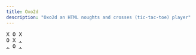 ```yaml
---
title: Oxo2d 
description: "Oxo2d an HTML noughts and crosses (tic-tac-toe) player"
---
```


<pre class="oxo2d">
X O X
O X <a href="../2a/">.</a>
<a href="../2e/">.</a> O <a href="../2f/">.</a>
</pre>
